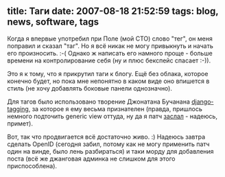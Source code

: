 title: Таги
date: 2007-08-18 21:52:59
tags: blog, news, software, tags
----


Когда я впервые употребил при Поле (мой CTO) слово "тег", он меня поправил и сказал "таг". Но я всё никак не могу привыкнуть и начать его произносить. :-( Однако ж написать его намного проще - больше времени на контролирование себя (ну и плюс бекспейс спасает :-)).

Это я к тому, что я прикрутил таги к блогу. Ещё без облака, которое конечно будет, но пока мне непонятно в каком виде оно впишется в стиль (не хочу добавлять боковые панели однозначно).

Для тагов было использовано творение Джонатана Бучанана [django-tagging][1], за которое я ему весьма признателен (правда, пришлось немного подточить generic view оттуда, ну да я патч [заслал][2] - надеюсь, примет).

Вот, так что продвигается всё достаточно живо. :) Надеюсь завтра сделать OpenID (сегодня забил, потому как не могу применить патч один на винде, было лень разбираться) и таки морду для добавления поста (всё же джанговая админка не слишком для этого приспособлена).

[1]: http://code.google.com/p/django-tagging/ "мы его и в проекте своём используем"
[2]: http://code.google.com/p/django-tagging/issues/detail?id=57 "за такие конструкции, как в этом патче, обожаю питон ;)"
